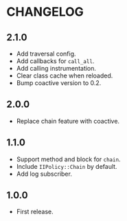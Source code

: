 # CHANGELOG

## 2.1.0

* Add traversal config.
* Add callbacks for `call_all`.
* Add calling instrumentation.
* Clear class cache when reloaded.
* Bump coactive version to 0.2.

## 2.0.0

* Replace chain feature with coactive.

## 1.1.0

* Support method and block for `chain`.
* Include `IIPolicy::Chain` by default.
* Add log subscriber.

## 1.0.0

* First release.
